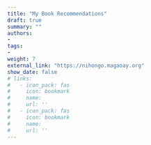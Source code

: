 ```yaml
---
title: "My Book Recommendations"
draft: true
summary: ""
authors:
- 
tags:
- 
weight: 7
external_link: "https://nihongo.magaoay.org"
show_date: false
# links:
#   - icon_pack: fas
#     icon: bookmark
#     name: 
#     url: ''
#   - icon_pack: fas
#     icon: bookmark
#     name: 
#     url: ''
---
```



